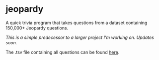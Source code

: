 # jeopardy
A quick trivia program that takes questions from a dataset containing 150,000+ Jeopardy questions. 

*This is a simple predecessor to a larger project I'm working on. Updates soon.*

The .tsv file containing all questions can be found [here](https://drive.google.com/file/d/1EECRP29IhRinwaeU_sR-QuB2Z3g-7gR6/view?usp=sharing).
